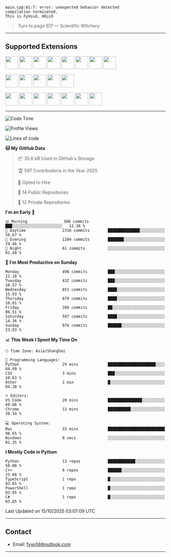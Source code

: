 ```
main.cpp:61:7: error: unexpected behavior detected
compilation terminated.
This is FyVoid, HELLO
```

> Turn to page 617 — Scientific Witchery

---

## Supported Extensions

<p>
<p align="left">
  <img src="https://cdn.jsdelivr.net/gh/devicons/devicon/icons/cplusplus/cplusplus-original.svg" height="40" />
  <img src="https://cdn.jsdelivr.net/gh/devicons/devicon/icons/csharp/csharp-original.svg" height="40" />
  <img src="https://cdn.jsdelivr.net/gh/devicons/devicon/icons/python/python-original.svg" height="40" />
  <img src="https://cdn.jsdelivr.net/gh/devicons/devicon/icons/swift/swift-original.svg" height="40" />
  <img src="https://cdn.jsdelivr.net/gh/devicons/devicon@latest/icons/typescript/typescript-original.svg" height="40" />
  <img src="https://cdn.jsdelivr.net/gh/devicons/devicon@latest/icons/java/java-original.svg" height="40" />
  <img src="https://cdn.jsdelivr.net/gh/devicons/devicon@latest/icons/javascript/javascript-original.svg" height="40" />
  <img src="https://cdn.jsdelivr.net/gh/devicons/devicon@latest/icons/wasm/wasm-original.svg" height="40" />
          
</p>
<p align="left">
  <img src="https://cdn.jsdelivr.net/gh/devicons/devicon/icons/git/git-original.svg" height="40" />
  <img src="https://cdn.jsdelivr.net/gh/devicons/devicon/icons/docker/docker-original.svg" height="40" />
  <img src="https://cdn.jsdelivr.net/gh/devicons/devicon/icons/vscode/vscode-original.svg" height="40" />
  <img src="https://cdn.jsdelivr.net/gh/devicons/devicon/icons/cmake/cmake-original.svg" height="40" />
  <img src="https://cdn.jsdelivr.net/gh/devicons/devicon@latest/icons/debian/debian-original.svg" height="40" />
</p>
<p align="left">
  <img src="https://www.vulkan.org/user/themes/vulkan/images/logo/vulkan-logo.svg" height="40" />
  <img src="https://cdn.jsdelivr.net/gh/devicons/devicon/icons/opengl/opengl-original.svg" height="40" />
  <img src="https://cdn.jsdelivr.net/gh/devicons/devicon@latest/icons/webgpu/webgpu-original-wordmark.svg" height="40" />    
  <img src="https://cdn.jsdelivr.net/gh/devicons/devicon/icons/pytorch/pytorch-original.svg" height="40" />
  <img src="https://cdn.jsdelivr.net/gh/devicons/devicon/icons/unity/unity-original.svg" height="40" />
  <img src="https://cdn.jsdelivr.net/gh/devicons/devicon/icons/unrealengine/unrealengine-original.svg" height="40" />
  <img src="https://cdn.jsdelivr.net/gh/devicons/devicon@latest/icons/postgresql/postgresql-original.svg" height="40" />
</p>
</p>


---

<!--START_SECTION:waka-->
![Code Time](http://img.shields.io/badge/Code%20Time-400%20hrs%2027%20mins-blue)

![Profile Views](http://img.shields.io/badge/Profile%20Views-0-blue)

![Lines of code](https://img.shields.io/badge/From%20Hello%20World%20I%27ve%20Written-4.0%20million%20lines%20of%20code-blue)

**🐱 My GitHub Data** 

> 📦 35.6 kB Used in GitHub's Storage 
 > 
> 🏆 597 Contributions in the Year 2025
 > 
> 💼 Opted to Hire
 > 
> 📜 14 Public Repositories 
 > 
> 🔑 12 Private Repositories 
 > 
**I'm an Early 🐤** 

```text
🌞 Morning                506 commits         ███░░░░░░░░░░░░░░░░░░░░░░   12.38 % 
🌆 Daytime                2316 commits        ██████████████░░░░░░░░░░░   56.67 % 
🌃 Evening                1204 commits        ███████░░░░░░░░░░░░░░░░░░   29.46 % 
🌙 Night                  61 commits          ░░░░░░░░░░░░░░░░░░░░░░░░░   01.49 % 
```
📅 **I'm Most Productive on Sunday** 

```text
Monday                   498 commits         ███░░░░░░░░░░░░░░░░░░░░░░   12.18 % 
Tuesday                  432 commits         ███░░░░░░░░░░░░░░░░░░░░░░   10.57 % 
Wednesday                651 commits         ████░░░░░░░░░░░░░░░░░░░░░   15.93 % 
Thursday                 679 commits         ████░░░░░░░░░░░░░░░░░░░░░   16.61 % 
Friday                   266 commits         ██░░░░░░░░░░░░░░░░░░░░░░░   06.51 % 
Saturday                 587 commits         ████░░░░░░░░░░░░░░░░░░░░░   14.36 % 
Sunday                   974 commits         ██████░░░░░░░░░░░░░░░░░░░   23.83 % 
```


📊 **This Week I Spent My Time On** 

```text
🕑︎ Time Zone: Asia/Shanghai

💬 Programming Languages: 
Python                   29 mins             █████████████████████░░░░   84.99 % 
CSV                      3 mins              ███░░░░░░░░░░░░░░░░░░░░░░   10.63 % 
Other                    1 min               █░░░░░░░░░░░░░░░░░░░░░░░░   04.38 % 

🔥 Editors: 
VS Code                  20 mins             ███████████████░░░░░░░░░░   60.66 % 
Chrome                   13 mins             ██████████░░░░░░░░░░░░░░░   39.34 % 

💻 Operating System: 
Mac                      33 mins             █████████████████████████   98.65 % 
Windows                  0 secs              ░░░░░░░░░░░░░░░░░░░░░░░░░   01.35 % 
```

**I Mostly Code in Python** 

```text
Python                   13 repos            ████████████░░░░░░░░░░░░░   50.00 % 
C++                      6 repos             ██████░░░░░░░░░░░░░░░░░░░   23.08 % 
TypeScript               1 repo              █░░░░░░░░░░░░░░░░░░░░░░░░   03.85 % 
PowerShell               1 repo              █░░░░░░░░░░░░░░░░░░░░░░░░   03.85 % 
C#                       1 repo              █░░░░░░░░░░░░░░░░░░░░░░░░   03.85 % 
```




 Last Updated on 15/10/2025 03:07:09 UTC
<!--END_SECTION:waka-->

---

## Contact

- Email: [fyvo1d@outlook.com](fyvo1d@outlook.com)  

---

